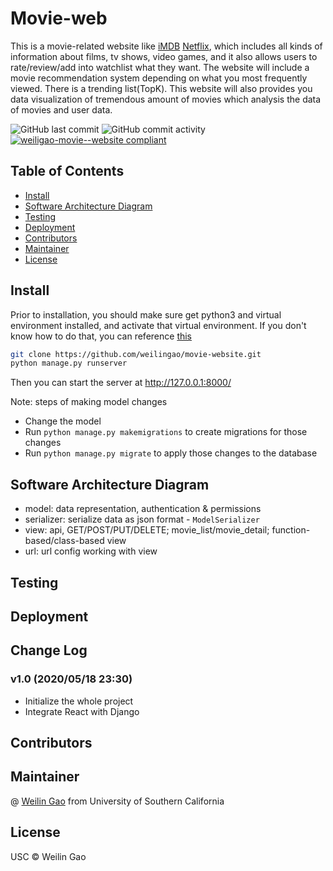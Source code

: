 # Movie-web
This is a movie-related website like [iMDB](https://www.imdb.com/) [Netflix](https://www.netflix.com/), which includes all kinds of information about films, tv shows, video games, and it also allows users to rate/review/add into watchlist what they want. The website will include a movie recommendation system depending on what you most frequently viewed. There is a trending list(TopK). This website will also provides you data visualization of tremendous amount of movies which analysis the data of movies and user data.

![GitHub last commit](https://img.shields.io/github/last-commit/weilingao/movie-website)
![GitHub commit activity](https://img.shields.io/github/commit-activity/w/weilingao/movie-website)
[![weiligao-movie--website compliant](https://img.shields.io/badge/weilingao-movie--website-blue)](https://github.com/weilingao/movie-website)

## Table of Contents
- [Install](#install)
- [Software Architecture Diagram](#software-architecture-diagram)
- [Testing](#Testing)
- [Deployment](#Deployment)
- [Contributors](#contributors)
- [Maintainer](#maintainer)
- [License](#license)
## Install
Prior to installation, you should make sure get python3 and virtual environment installed, and activate that virtual environment. If you don't know how to do that, you can reference [this](https://github.com/weilingao/Django_practice/blob/master/README.md)
```bash
git clone https://github.com/weilingao/movie-website.git
python manage.py runserver
```
Then you can start the server at http://127.0.0.1:8000/

Note: steps of making model changes
- Change the model
- Run ```python manage.py makemigrations``` to create migrations for those changes
- Run ```python manage.py migrate``` to apply those changes to the database

## Software Architecture Diagram
- model: data representation, authentication & permissions
- serializer: serialize data as json format - ```ModelSerializer```
- view: api, GET/POST/PUT/DELETE; movie_list/movie_detail; function-based/class-based view
- url: url config working with view
## Testing
## Deployment
## Change Log
### v1.0 (2020/05/18 23:30)
- Initialize the whole project
- Integrate React with Django

## Contributors

## Maintainer
@ [Weilin Gao](https://github.com/weilingao) from University of Southern California
## License
USC © Weilin Gao
